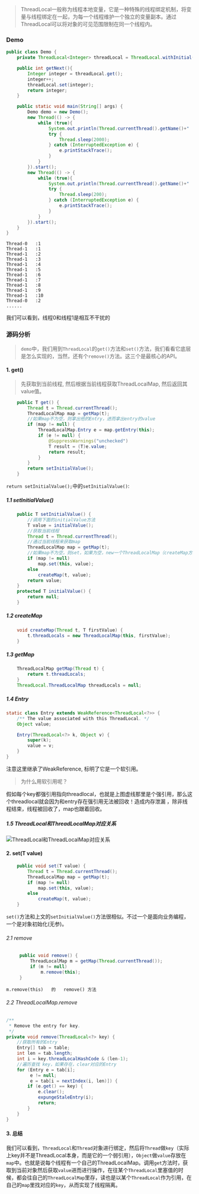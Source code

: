 >ThreadLocal一般称为线程本地变量，它是一种特殊的线程绑定机制，将变量与线程绑定在一起，为每一个线程维护一个独立的变量副本。通过ThreadLocal可以将对象的可见范围限制在同一个线程内。

###   Demo
```java
public class Demo {
    private ThreadLocal<Integer> threadLocal = ThreadLocal.withInitial(() -> 0);

    public int getNext(){
        Integer integer = threadLocal.get();
        integer++;
        threadLocal.set(integer);
        return integer;
    }

    public static void main(String[] args) {
        Demo demo = new Demo();
        new Thread(() -> {
            while (true){
                System.out.println(Thread.currentThread().getName()+"   :"+demo.getNext());
                try {
                    Thread.sleep(2000);
                } catch (InterruptedException e) {
                    e.printStackTrace();
                }
            }
        }).start();
        new Thread(() -> {
            while (true){
                System.out.println(Thread.currentThread().getName()+"   :"+demo.getNext());
                try {
                    Thread.sleep(200);
                } catch (InterruptedException e) {
                    e.printStackTrace();
                }
            }
        }).start();
    }
}
```
```
Thread-0   :1
Thread-1   :1
Thread-1   :2
Thread-1   :3
Thread-1   :4
Thread-1   :5
Thread-1   :6
Thread-1   :7
Thread-1   :8
Thread-1   :9
Thread-1   :10
Thread-0   :2
......
```
我们可以看到，线程0和线程1是相互不干扰的



###   源码分析
>`demo`中，我们用到`ThreadLocal`的`get()`方法和`set()`方法，我们看看它底层是怎么实现的，当然，还有个`remove()`方法。这三个是最核心的API。


####    1. get()
>先获取到当前线程, 然后根据当前线程获取ThreadLocalMap, 然后返回其value值。
```java
    public T get() {
        Thread t = Thread.currentThread();
        ThreadLocalMap map = getMap(t);
        //如果map不为空，则拿出他的Entry，进而拿出entry的value
        if (map != null) {
            ThreadLocalMap.Entry e = map.getEntry(this);
            if (e != null) {
                @SuppressWarnings("unchecked")
                T result = (T)e.value;
                return result;
            }
        }
        return setInitialValue();
    }
```
`return setInitialValue();`中的`setInitialValue()`:
#####    1.1 setInitialValue() 
```java
    public T setInitialValue() {
        //调用下面的initialValue方法
        T value = initialValue();
        //获取当前线程
        Thread t = Thread.currentThread();
        //通过当前线程来获取map
        ThreadLocalMap map = getMap(t);
        //如果map不为空，则set，如果为空，new一个ThreadLocalMap（createMap方法）
        if (map != null)
            map.set(this, value);
        else
            createMap(t, value);
        return value;
    }
    protected T initialValue() {
        return null;
    }
```
#####    1.2 createMap
```java
    void createMap(Thread t, T firstValue) {
        t.threadLocals = new ThreadLocalMap(this, firstValue);
    }
```
#####    1.3 getMap
```java
    ThreadLocalMap getMap(Thread t) {
        return t.threadLocals;
    }
    ThreadLocal.ThreadLocalMap threadLocals = null;
```
#####    1.4 Entry 
```java
static class Entry extends WeakReference<ThreadLocal<?>> {
    /** The value associated with this ThreadLocal. */
    Object value;

    Entry(ThreadLocal<?> k, Object v) {
        super(k);
        value = v;
    }
}
```
注意这里继承了WeakReference, 标明了它是一个软引用。
>为什么用软引用呢？

假如每个key都强引用指向threadlocal，也就是上图虚线那里是个强引用，那么这个threadlocal就会因为和entry存在强引用无法被回收！造成内存泄漏 ，除非线程结束，线程被回收了，map也跟着回收。
#####    1.5 ThreadLocal和ThreadLocalMap对应关系
![ThreadLocal和ThreadLocalMap对应关系](https://upload-images.jianshu.io/upload_images/5786888-ea551311d7b3cf2f.png?imageMogr2/auto-orient/strip%7CimageView2/2/w/1240)

####    2. set(T value)
```java
    public void set(T value) {
        Thread t = Thread.currentThread();
        ThreadLocalMap map = getMap(t);
        if (map != null)
            map.set(this, value);
        else
            createMap(t, value);
    }
```
`set()`方法和上文的`setInitialValue()`方法很相似。不过一个是面向业务编程，一个是对象初始化(无参)。

######   2.1 remove
```java
     public void remove() {
         ThreadLocalMap m = getMap(Thread.currentThread());
         if (m != null)
             m.remove(this);
     } 
```
`m.remove(this)   的   remove() 方法`
######   2.2 ThreadLocalMap.remove
```java
/**
 * Remove the entry for key.
 */
private void remove(ThreadLocal<?> key) {
    //获取所有的Entry
    Entry[] tab = table;
    int len = tab.length;
    int i = key.threadLocalHashCode & (len-1);
    //遍历查找 key，如果存在，clear对应的Entry
    for (Entry e = tab[i];
         e != null;
         e = tab[i = nextIndex(i, len)]) {
        if (e.get() == key) {
            e.clear();
            expungeStaleEntry(i);
            return;
        }
    }
}
```

####    3. 总结
我们可以看到，`ThreadLocal`和`Thread`对象进行绑定，然后将`Thread`做`key`（实际上key并不是ThreadLocal本身，而是它的一个弱引用），`Object`做`value`存放在`map`中。也就是说每个线程有一个自己的ThreadLocalMap。调用`get`方法时，获取到当前对象然后获取`value`进而进行操作，在往某个`ThreadLocal`里塞值的时候，都会往自己的`ThreadLocalMap`里存，读也是以某个`ThreadLocal`作为引用，在自己的`map`里找对应的`key`，从而实现了线程隔离。
